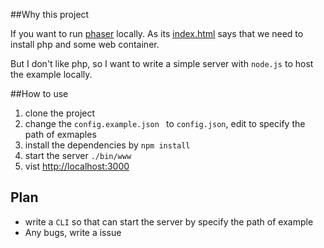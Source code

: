 ##Why this project

If you want to run [phaser](https://github.com/photonstorm/phaser-examplesr) locally.
As its [index.html](https://github.com/photonstorm/phaser-examples/blob/master/examples/index.htmlr) says that we need to install php and some web container.

But I don't like php, so I want to write a simple server with `node.js` to host the example locally.

##How to use

1. clone the project
2. change the `config.example.json ` to `config.json`, edit to specify the path of exmaples
3. install the dependencies by `npm install`
3. start the server `./bin/www`
4. vist <http://localhost:3000>


## Plan
* write a `CLI` so that can start the server by specify the path of example
* Any bugs, write a issue
